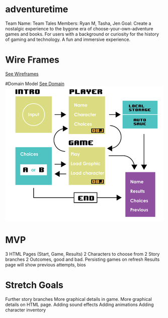 # adventuretime
Team Name: Team Tales
Members: Ryan M, Tasha, Jen
Goal: Create a nostalgic experience to the bygone era of choose-your-own-adventure games and books.  For users with a background or curiosity for the history of gaming and technology.  A fun and immersive experience.

# Wire Frames
[See Wireframes](images/wireframe.pdf)

#Domain Model
[See Domain](images/domain.PNG)
![domain model](images/domain.PNG)

# MVP
3 HTML Pages (Start, Game, Results)
2 Characters to choose from
2 Story branches
2 Outcomes, good and bad.
Persisting games on refresh
Results page will show previous attempts, bios

# Stretch Goals
Further story branches
More graphical details in game.
More graphical details on HTML page.
Adding sound effects
Adding animations
Adding character inventory



